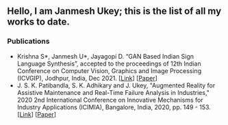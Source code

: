 ## Hello, I am Janmesh Ukey; this is the list of all my works to date.

### Publications

- Krishna S*, Janmesh U*, Jayagopi D. “GAN Based Indian Sign Language Synthesis”, accepted to the proceedings of 12th Indian Conference on Computer Vision, Graphics and Image Processing (ICVGIP), Jodhpur, India, Dec 2021. [[Link](https://dl.acm.org/doi/10.1145/3490035.3490301)] [[Paper](https://github.com/j-void/Janmesh/blob/main/162.pdf)]
- J. S. K. Patibandla, S. K. Adhikary and J. Ukey, "Augmented Reality for Assistive Maintenance and Real-Time Failure Analysis in Industries," 2020 2nd International Conference on Innovative Mechanisms for Industry Applications (ICIMIA), Bangalore, India, 2020, pp. 149 - 153. [[Link](https://ieeexplore.ieee.org/document/9074846)] [[Paper](https://github.com/j-void/Publications/blob/main/10.1109%40ICIMIA48430.2020.9074846.pdf)]
